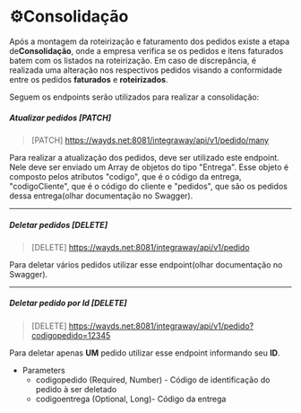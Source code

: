 # ⚙️Consolidação

Após a montagem da roteirização e faturamento dos pedidos existe a etapa de**Consolidação**, onde a empresa verifica se os pedidos e itens faturados batem com os listados na roteirização. Em caso de discrepância, é realizada uma alteração nos respectivos pedidos visando a conformidade entre os pedidos **faturados** e **roteirizados**.

Seguem os endpoints serão utilizados para realizar a consolidação:

##### Atualizar pedidos [PATCH]

> [PATCH] https://wayds.net:8081/integraway/api/v1/pedido/many

Para realizar a atualização dos pedidos, deve ser utilizado este endpoint. Nele deve ser enviado um Array de objetos do tipo "Entrega". Esse objeto é composto pelos atributos "codigo", que é o código da entrega, "codigoCliente", que é o código do cliente e "pedidos", que são os pedidos dessa entrega(olhar documentação no Swagger).
___
##### Deletar pedidos [DELETE]

> [DELETE] https://wayds.net:8081/integraway/api/v1/pedido

Para deletar vários pedidos utilizar esse endpoint(olhar documentação no Swagger).
___
##### Deletar pedido por Id [DELETE]

> [DELETE] https://wayds.net:8081/integraway/api/v1/pedido?codigopedido=12345

Para deletar apenas **UM** pedido utilizar esse endpoint informando seu **ID**.

* Parameters
    * codigopedido (Required, Number) - Código de identificação do pedido à ser deletado
    * codigoentrega (Optional, Long)- Código da entrega